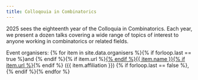 ```yaml
---
title: Colloqouia in Combinatorics
---
```


2025 sees the eighteenth year of the Colloquia in Combinatorics. Each year, we present a dozen talks covering a wide range of topics of interest to anyone working in combinatorics or related fields.

Event organisers: {% for item in site.data.organisers %}{% if forloop.last == true %}and {% endif %}{% if item.url %}<a href="{{ item.url }}">{% endif %}{{ item.name }}{% if item.url %}</a>{% endif %} ({{ item.affiliation }}) {% if forloop.last == false %}, {% endif %}{% endfor %}